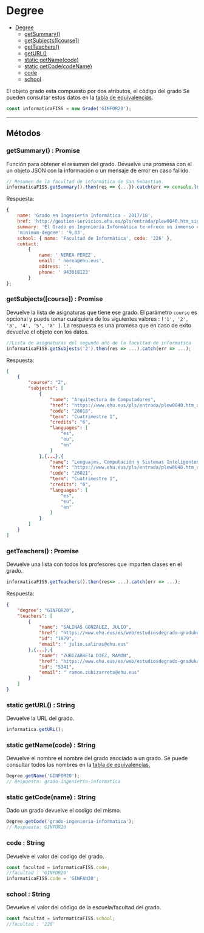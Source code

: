 # Degree

- [Degree](#degree)
	- [getSummary()](#getsummary--promise)
	- [getSubjects([course])](#getsubjectscourse--promise)
	- [getTeachers()](#getteachers--promise)
	- [getURL()](#static-geturl--string)
	- [static getName(code)](#static-getnamecode--string)
	- [static getCode(codeName)](#static-getcodename--string)
	- [code](#code--string)
	- [school](#school--string)

El objeto grado esta compuesto por dos atributos, el código del grado  Se pueden consultar estos datos en la [tabla de equivalencias](./Equivalencias.md).

```javascript
const informaticaFISS = new Grade('GINFOR20');
```

---
 ## Métodos

 ### getSummary() : Promise
 Función para obtener el resumen del grado. Devuelve una promesa con el un objeto JSON con la información o un mensaje de error en caso fallido.

 ```javascript
 // Resumen de la facultad de informática de San Sebastian.
 informaticaFISS.getSummary().then(res => {...}).catch(err => console.log(err));
 ```

Respuesta: 
```javascript
{
    name: 'Grado en Ingeniería Informática - 2017/18',
    href: 'http://gestion-servicios.ehu.es/pls/entrada/plew0040.htm_siguiente?p_sesion=&p_cod_idioma=CAS&p_en_portal=N&p_anyoAcad=act&p_cod_centro=226&p_cod_plan=GINFOR20&p_menu=intro',
    summary: 'El Grado en Ingeniería Informática te ofrece un inmenso campo para el estudio, la investigación y la innovación. Las Nuevas Tecnologías de la Información y la Comunicación están hoy en día presentes en todos los ámbitos de nuestra vida cotidiana. En este grado podrás profundizar en áreas tan apasionantes como la inteligencia artificial, la robótica, el procesamiento del lenguaje natural, el procesamiento digital de imagen y sonido, las comunicaciones multimedia, etc. Todo esto lo podrás averiguar en el Grado de Ingeniería Informática. Y además podrás especializarte en Computación, Ingeniería de Computadores o Ingeniería del Software. También, te  formarás para trabajar de manera autónoma o integrada en equipos multidisciplinares.',
    'minimum-degree': '9,83',
    school: { name: 'Facultad de Informática', code: '226' },
    contact:
        {
            name: ' NEREA PEREZ',
            email: ' nerea@ehu.eus',
            address: '',
            phone: ' 943018123'
        }
};
```

### getSubjects([course]) : Promise
Devuelve la lista de asignaturas que tiene ese grado. El parámetro `course` es opcional y puede tomar cualquiera de los siguientes valores : `['1', '2', '3', '4', '5', 'X' ]`.
La respuesta es una promesa que en caso de exito devuelve el objeto con los datos.

```javascript
//Lista de asignaturas del segundo año de la facultad de informatica
informaticaFISS.getSubjests('2').then(res => ...).catch(err => ...);
```

Respuesta:
```json
[
    {
        "course": "2",
        "subjects": [
            {
                "name": "Arquitectura de Computadores",
                "href": "https://www.ehu.eus/pls/entrada/plew0040.htm_asignatura_next?p_sesion=&p_cod_idioma=CAS&p_en_portal=N&p_cod_centro=226&p_cod_plan=GINFOR20&p_anyoAcad=act&p_pestanya=3&p_menu=principal&p_cod_asig=26018&p_ciclo=X&p_curso=2&p_vengo_de=asig_cursos",
                "code": "26018",
                "term": "Cuatrimestre 1",
                "credits": "6",
                "languages": [
                    "es",
                    "eu",
                    "en"
                ]
            },{...},{
                "name": "Lenguajes, Computación y Sistemas Inteligentes",
                "href": "https://www.ehu.eus/pls/entrada/plew0040.htm_asignatura_next?p_sesion=&p_cod_idioma=CAS&p_en_portal=N&p_cod_centro=226&p_cod_plan=GINFOR20&p_anyoAcad=act&p_pestanya=3&p_menu=principal&p_cod_asig=26021&p_ciclo=X&p_curso=2&p_vengo_de=asig_cursos",
                "code": "26021",
                "term": "Cuatrimestre 1",
                "credits": "6",
                "languages": [
                    "es",
                    "eu",
                    "en"
                ]
            }
        ]
    }
]
```

### getTeachers() : Promise
Devuelve una lista con todos los profesores que imparten clases en el grado.

```javascript
informaticaFISS.getTeachers().then(res=> ...).catch(err => ...);
```

Respuesta:

```json
{
    "degree": "GINFOR20",
    "teachers": [
        {
            "name": "SALINAS GONZALEZ, JULIO",
            "href": "https://www.ehu.eus/es/web/estudiosdegrado-gradukoikasketak/GINFOR20-profesorado?p_redirect=consultaTutorias&p_anyo_acad=20170&p_idp=1879",
            "id": "1879",
            "email": " julio.salinas@ehu.eus"
        },{...},{
            "name": "ZUBIZARRETA DIEZ, RAMON",
            "href": "https://www.ehu.eus/es/web/estudiosdegrado-gradukoikasketak/GINFOR20-profesorado?p_redirect=consultaTutorias&p_anyo_acad=20170&p_idp=5341",
            "id": "5341",
            "email": " ramon.zubizarreta@ehu.eus"
        }
    ]
}
```
### static getURL() : String
Devuelve la URL del grado.
```javascript
informatica.getURL();
```

### static getName(code) : String
Devuelve el nombre el nombre del grado asociado a un grado.
Se puede consultar todos los nombres en la [tabla de equivalencias.](./Equivalencias.md)

```javascript
Degree.getName('GINFOR20');
// Respuesta: grado-ingenieria-informatica
```

### static getCode(name) : String
Dado un grado devuelve el codigo del mismo.

```javascript
Degree.getCode('grado-ingenieria-informatica');
// Respuesta: GINFOR20
```

### code : String
Devuelve el valor del codigo del grado.
```javascript
const facultad = informaticaFISS.code;
//facultad : 'GINFOR20'
informaticaFISS.code = 'GINFAN30';

```

### school : String
Devuelve el valor del código de la escuela/facultad del grado.
```javascript
const facultad = informaticaFISS.school;
//facultad : '226'
```
